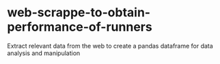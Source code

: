 # web-scrappe-to-obtain-performance-of-runners

Extract relevant data from the web to create a pandas dataframe for data analysis and manipulation
